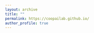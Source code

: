 ```yaml
---
layout: archive
title: ""
permalink: https://coopailab.github.io/
author_profile: true
---
```



<!--

Multi-Agent Learning Group

### PhDs 

* Usman Islam (Oct 2022-, )
* [Stefan Roesch](https://www.linkedin.com/in/stefan-roesch-950a5b205/?originalSubdomain=uk) (Oct 2022-, )
* [Ziyan Wang](https://www.linkedin.com/in/ziyan-jeffery-wang-b28407143/) (Oct 2022-, )
* [Jiarui Jin](https://scholar.google.com/citations?user=unCPHQEAAAAJ&hl=en) (Aug 2022-, visiting PhD)
* Xingzhou Lou (Oct 2022-, visiting PhD)
* [Xue Yan](http://marl.ia.ac.cn/yanxue.html) (2021-, co-advise with [Jun Wang](http://www0.cs.ucl.ac.uk/staff/Jun.Wang/))
* [Qirui Mi](http://marl.ia.ac.cn/miqirui.html) (2021-, co-advise with [Jun Wang](http://www0.cs.ucl.ac.uk/staff/Jun.Wang/))
* [Ilias Kazantzidis](https://www.ecs.soton.ac.uk/people/ik3n19/) (2021-, co-advise with [Tim Norman](https://www.ecs.soton.ac.uk/people/tjn1f15))
* [Mark Towers](https://www.ecs.soton.ac.uk/people/mt5g17) (2021-, co-advise with [Tim Norman](https://www.ecs.soton.ac.uk/people/tjn1f15))
* [Jennifer Barnes-Nunn](https://www.ecs.soton.ac.uk/people/jabn1n20) (2021-, co-advise with [Tim Norman](https://www.ecs.soton.ac.uk/people/tjn1f15))

### Master Students

-->